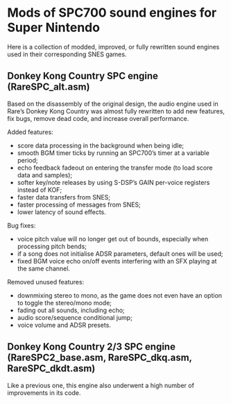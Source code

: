 # Mods of SPC700 sound engines for Super Nintendo
Here is a collection of modded, improved, or fully rewritten sound engines used in their corresponding SNES games.

## Donkey Kong Country SPC engine (RareSPC_alt.asm)
Based on the disassembly of the original design, the audio engine used in Rare’s Donkey Kong Country was almost fully rewritten to add new features, fix bugs, remove dead code, and increase overall performance.

Added features:
- score data processing in the background when being idle;
- smooth BGM timer ticks by running an SPC700’s timer at a variable period;
- echo feedback fadeout on entering the transfer mode (to load score data and samples);
- softer key/note releases by using S-DSP’s GAIN per-voice registers instead of KOF;
- faster data transfers from SNES;
- faster processing of messages from SNES;
- lower latency of sound effects.

Bug fixes:
- voice pitch value will no longer get out of bounds, especially when processing pitch bends;
- if a song does not initialise ADSR parameters, default ones will be used;
- fixed BGM voice echo on/off events interfering with an SFX playing at the same channel.

Removed unused features:
- downmixing stereo to mono, as the game does not even have an option to toggle the stereo/mono mode;
- fading out all sounds, including echo;
- audio score/sequence conditional jump;
- voice volume and ADSR presets.

## Donkey Kong Country 2/3 SPC engine (RareSPC2_base.asm, RareSPC_dkq.asm, RareSPC_dkdt.asm)
Like a previous one, this engine also underwent a high number of improvements in its code.
